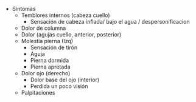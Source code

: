   * Sintomas
    * Temblores internos (cabeza cuello)
      * Sensación de cabeza inflada/ bajo el agua / despersonificacion
    * Dolor de columna
    * Dolor (agujas cuello, anterior, posterior)
    * Molestia pierna (Izq)
      * Sensación de tirón
      * Aguja
      * Pierna dormida
      * Pierna apretada
    * Dolor ojo (derecho)
      * Dolor base del ojo (interior)
      * Perdida un poco visión
    * Palpitaciones